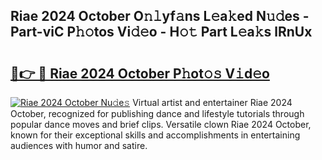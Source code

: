 ## Riae 2024 October O𝚗𝚕yf𝚊ns L𝚎a𝚔ed N𝚞𝚍es - Part-viC P𝚑𝚘tos Vi𝚍𝚎o - H𝚘𝚝 Part L𝚎a𝚔s lRnUx

# <h2><a href="http://kf08khw.oniu.top/?m=Riae+2024+October">🔗👉 🔴 Riae 2024 October P𝚑ot𝚘𝚜 V𝚒d𝚎o</a></h2>

[![Riae 2024 October Nu𝚍e𝚜](https://i.imgur.com/0qMVB7G.gif)](http://kf08khw.oniu.top/?m=Riae+2024+October)
Virtual artist and entertainer Riae 2024 October, recognized for publishing dance and lifestyle tutorials through popular dance moves and brief clips. Versatile clown Riae 2024 October, known for their exceptional skills and accomplishments in entertaining audiences with humor and satire.  
